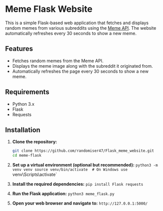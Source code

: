 # Meme Flask Website

This is a simple Flask-based web application that fetches and displays random memes from various subreddits using the [Meme API](https://meme-api.com/). The website automatically refreshes every 30 seconds to show a new meme.

## Features

- Fetches random memes from the Meme API.
- Displays the meme image along with the subreddit it originated from.
- Automatically refreshes the page every 30 seconds to show a new meme.

## Requirements

- Python 3.x
- Flask
- Requests

## Installation

1. **Clone the repository:**

   ```bash
   git clone https://github.com/randomiser47/Flask_meme_website.git
   cd meme-flask
2. **Set up a virtual environment (optional but recommended):**
 `python3 -m venv venv
  source venv/bin/activate  # On Windows use `venv\Scripts\activate`
3. **Install the required dependencies:**
   `pip install Flask requests`
4. **Run the Flask application:**
  `python3 meme_flask.py`
5. **Open your web browser and navigate to:**
   `http://127.0.0.1:5000/`
